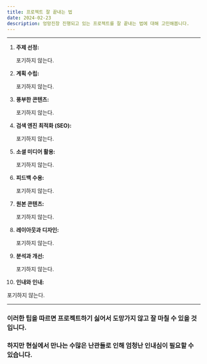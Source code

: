```yaml
---
title: 프로젝트 잘 끝내는 법
date: 2024-02-23
description: 엉망진창 진행되고 있는 프로젝트를 잘 끝내는 법에 대해 고민해봅니다.
---
```


---

1. **주제 선정:**

   포기하지 않는다.

2. **계획 수립:**

   포기하지 않는다.

3. **풍부한 콘텐츠:**

   포기하지 않는다.

4. **검색 엔진 최적화 (SEO):**

   포기하지 않는다.

5. **소셜 미디어 활용:**

   포기하지 않는다.

6. **피드백 수용:**

   포기하지 않는다.

7. **원본 콘텐츠:**

   포기하지 않는다.

8. **레이아웃과 디자인:**

   포기하지 않는다.

9. **분석과 개선:**

   포기하지 않는다.

10. **인내와 인내:**

포기하지 않는다.

---

### 이러한 팁을 따르면 프로젝트하기 싫어서 도망가지 않고 잘 마칠 수 있을 것입니다.

### 하지만 현실에서 만나는 수많은 난관들로 인해 엄청난 인내심이 필요할 수 있습니다.
